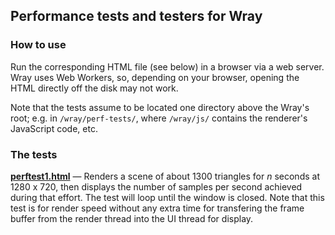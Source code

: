## Performance tests and testers for Wray

### How to use
Run the corresponding HTML file (see below) in a browser via a web server. Wray uses Web Workers, so, depending on your browser, opening the HTML directly off the disk may not work.

Note that the tests assume to be located one directory above the Wray's root; e.g. in `/wray/perf-tests/`, where `/wray/js/` contains the renderer's JavaScript code, etc.

### The tests

**[perftest1.html](perftest1.html)** &mdash; Renders a scene of about 1300 triangles for _n_ seconds at 1280 x 720, then displays the number of samples per second achieved during that effort. The test will loop until the window is closed. Note that this test is for render speed without any extra time for transfering the frame buffer from the render thread into the UI thread for display.
